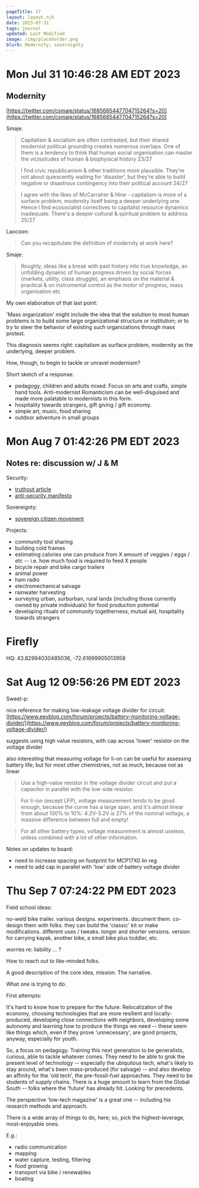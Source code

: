 ```yaml
---
pageTitle: 17
layout: layout.njk
date: 2023-07-31
tags: journal
updated: Last Modified
image: /img/placeholder.png
blurb: Modernity; sovereignty 
---
```


# Mon Jul 31 10:46:28 AM EDT 2023

## Modernity

[https://twitter.com/csmaje/status/1685665447704715264?s=20](https://twitter.com/csmaje/status/1685665447704715264?s=20)

Smaje:

> Capitalism & socialism are often contrasted, but their shared modernist political grounding creates numerous overlaps. One of them is a tendency to think that human social organisation can master the vicissitudes of human & biophysical history 23/27

> I find civic republicanism & other traditions more plausible. They’re not about quiescently waiting for ‘disaster’, but they’re able to build negative or disastrous contingency into their political account 24/27

> I agree with the likes of McCarraher & Hine - capitalism is more of a surface problem, modernity itself being a deeper underlying one. Hence I find ecosocialist correctives to capitalist resource dynamics inadequate. There's a deeper cultural & spiritual problem to address 25/27

Laocoon:

> Can you recapitulate the definition of modernity at work here? 

Smaje:

> Roughly, ideas like a break with past history into true knowledge, an unfolding dynamic of human progress driven by social forces (markets, utility, class struggle), an emphasis on the material & practical & on instrumental control as the motor of progress, mass organisation etc

My own elaboration of that last point:

'Mass organization' might include the idea that the solution to most human problems is to build some large organizational structure or institution; or to try to steer the behavior of existing such organizations through mass protest.

This diagnosis seems right: capitalism as surface problem, modernity as the underlying, deeper problem. 

How, though, to begin to tackle or unravel modernism?

Short sketch of a response:  

- pedagogy, children and adults mixed. Focus on arts and crafts, simple hand tools. Anti-modernist Romanticism can be well-disguised and made more palatable to modernists in this form.
- hospitality towards strangers, gift giving / gift economy.  
- simple art, music, food sharing 
- outdoor adventure in small groups 


# Mon Aug  7 01:42:26 PM EDT 2023

## Notes re: discussion w/ J & M

Security:
- [truthout article](https://truthout.org/audio/abolition-means-reclaiming-the-commons-and-rejecting-securitization/)
- [anti-security manifesto](/img/journal/Anti_security_A_Declaration.pdf)

Sovereignty:
- [sovereign citizen movement](https://en.wikipedia.org/wiki/Sovereign_citizen_movement)

Projects:
- community tool sharing
- building cold frames
- estimating calories one can produce from X amount of veggies / eggs / etc -- i.e. how much food is required to feed X people
- bicycle repair and bike cargo trailers
- animal power
- ham radio
- electromechanical salvage
- rainwater harvesting
- surveying urban, surburban, rural lands (including those currently owned by private individuals) for food production potential
- developing rituals of community togetherness, mutual aid, hospitality towards strangers

# Firefly

HQ:
43.82994030485036, -72.61699905013958


# Sat Aug 12 09:56:26 PM EDT 2023

Sweet-p:

nice reference for making low-leakage voltage divider for circuit: [https://www.eevblog.com/forum/projects/battery-monitoring-voltage-divider/](https://www.eevblog.com/forum/projects/battery-monitoring-voltage-divider/)

suggests using high value resistors, with cap across 'lower' resistor on the voltage divider

also interesting that measuring voltage for li-on can be useful for assessing battery life; but for most other chemistries, not as much, because not as linear

> Use a high-value resistor in the voltage divider circuit and put a capacitor in parallel with the low-side resistor.

> For li-ion (except LFP), voltage measurement tends to be good enough, because the curve has a large span, and it's almost linear from about 100% to 10%: 4.2V-3.2V is 27% of the nominal voltage, a massive difference between full and empty!

> For all other battery types, voltage measurement is almost useless, unless combined with a lot of other information.

Notes on updates to board:
- need to increase spacing on footprint for MCP17X0 lin reg
- need to add cap in parallel with 'low' side of battery voltage divider

# Thu Sep  7 07:24:22 PM EDT 2023

Field school ideas:

no-weld bike trailer. various designs. experiments. document them. co-design them with folks.  they can build the 'classic' kit or make modifications.  different uses / tweaks.  longer and shorter versions.  version for carrying kayak, another bike, a small bike plus toddler, etc.  

worries re: liability ... ?

How to reach out to like-minded folks. 

A good description of the core idea, mission.  The narrative.

What one is trying to do. 

First attempts:

It's hard to know how to prepare for the future.  Relocalization of the economy, choosing technologies that are more resilient and locally-produced, developing close connections with neighbors, developing some autonomy and learning how to produce the things we need -- these seem like things which, even if they prove 'unnecessary', are good projects, anyway, especially for youth.

So, a focus on pedagogy.  Training this next generation to be generalists, curious, able to tackle whatever comes.  They need to be able to grok the present level of technology -- especially the ubiquitous tech, what's likely to stay around, what's been mass-produced (for salvage) -- and also develop an affinity for the 'old tech', the pre-fossil-fuel approaches.  They need to be students of supply chains. There is a huge amount to learn from the Global South -- folks where the 'future' has already hit.  Looking for precedents.

The perspective 'low-tech magazine' is a great one -- including his research methods and approach. 

There is a wide array of things to do, here;  so, pick the highest-leverage, most-enjoyable ones.

E.g.:  
- radio communication
- mapping
- water capture, testing, filtering
- food growing
- transport via bike / renewables     
- boating

 
